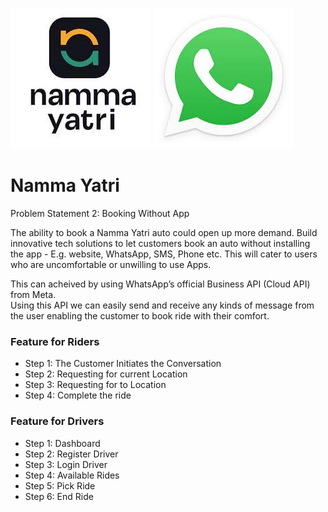 ![](./img1.png)
![](./img2.jpg)
# Namma Yatri   
Problem Statement 2: Booking Without App

The ability to book a Namma Yatri auto could open  up more demand. Build innovative tech solutions to  let customers book an auto without installing the  app - E.g. website, WhatsApp, SMS, Phone etc. This  will cater to users who are uncomfortable or  unwilling to use Apps.<br>

This can acheived by using WhatsApp’s official  Business API (Cloud API) from Meta. <br>
Using this API  we can easily send and receive any kinds of  message from the user enabling the customer to  book ride with their comfort.


### Feature for Riders
- Step 1: The Customer Initiates  the Conversation
- Step 2: Requesting  for current Location
- Step 3: Requesting for to  Location
- Step 4: Complete the ride

### Feature for Drivers
- Step 1: Dashboard
- Step 2: Register Driver
- Step 3: Login Driver
- Step 4: Available Rides 
- Step 5: Pick Ride
- Step 6: End Ride
